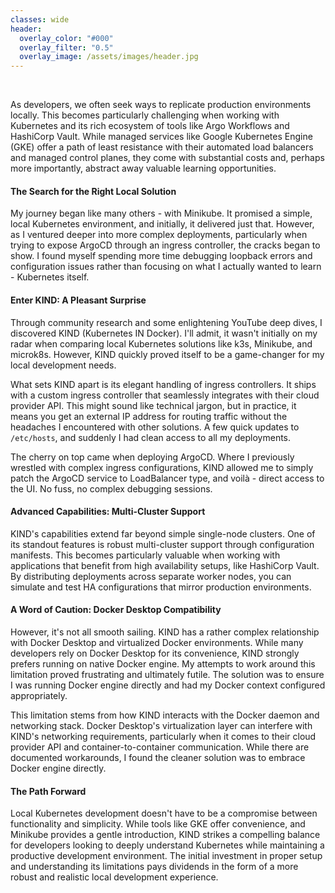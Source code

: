 ```yaml
---
classes: wide
header:
  overlay_color: "#000"
  overlay_filter: "0.5"
  overlay_image: /assets/images/header.jpg
---
```


<br />

As developers, we often seek ways to replicate production environments locally. This becomes particularly challenging when working with Kubernetes and its rich ecosystem of tools like Argo Workflows and HashiCorp Vault. While managed services like Google Kubernetes Engine (GKE) offer a path of least resistance with their automated load balancers and managed control planes, they come with substantial costs and, perhaps more importantly, abstract away valuable learning opportunities.



#### The Search for the Right Local Solution

My journey began like many others - with Minikube. It promised a simple, local Kubernetes environment, and initially, it delivered just that. However, as I ventured deeper into more complex deployments, particularly when trying to expose ArgoCD through an ingress controller, the cracks began to show. I found myself spending more time debugging loopback errors and configuration issues rather than focusing on what I actually wanted to learn - Kubernetes itself.



#### Enter KIND: A Pleasant Surprise

Through community research and some enlightening YouTube deep dives, I discovered KIND (Kubernetes IN Docker). I'll admit, it wasn't initially on my radar when comparing local Kubernetes solutions like k3s, Minikube, and microk8s. However, KIND quickly proved itself to be a game-changer for my local development needs.

What sets KIND apart is its elegant handling of ingress controllers. It ships with a custom ingress controller that seamlessly integrates with their cloud provider API. This might sound like technical jargon, but in practice, it means you get an external IP address for routing traffic without the headaches I encountered with other solutions. A few quick updates to `/etc/hosts`, and suddenly I had clean access to all my deployments.

The cherry on top came when deploying ArgoCD. Where I previously wrestled with complex ingress configurations, KIND allowed me to simply patch the ArgoCD service to LoadBalancer type, and voilà - direct access to the UI. No fuss, no complex debugging sessions.



#### Advanced Capabilities: Multi-Cluster Support

KIND's capabilities extend far beyond simple single-node clusters. One of its standout features is robust multi-cluster support through configuration manifests. This becomes particularly valuable when working with applications that benefit from high availability setups, like HashiCorp Vault. By distributing deployments across separate worker nodes, you can simulate and test HA configurations that mirror production environments.



#### A Word of Caution: Docker Desktop Compatibility

However, it's not all smooth sailing. KIND has a rather complex relationship with Docker Desktop and virtualized Docker environments. While many developers rely on Docker Desktop for its convenience, KIND strongly prefers running on native Docker engine. My attempts to work around this limitation proved frustrating and ultimately futile. The solution was to ensure I was running Docker engine directly and had my Docker context configured appropriately.

This limitation stems from how KIND interacts with the Docker daemon and networking stack. Docker Desktop's virtualization layer can interfere with KIND's networking requirements, particularly when it comes to their cloud provider API and container-to-container communication. While there are documented workarounds, I found the cleaner solution was to embrace Docker engine directly.


#### The Path Forward

Local Kubernetes development doesn't have to be a compromise between functionality and simplicity. While tools like GKE offer convenience, and Minikube provides a gentle introduction, KIND strikes a compelling balance for developers looking to deeply understand Kubernetes while maintaining a productive development environment. The initial investment in proper setup and understanding its limitations pays dividends in the form of a more robust and realistic local development experience.